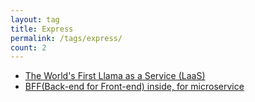 ```yaml
---
layout: tag
title: Express
permalink: /tags/express/
count: 2
---
```


- [The World's First Llama as a Service (LaaS)](https://spencerlepine.github.io/blog/the-worlds-first-llama-as-a-service)
- [BFF(Back-end for Front-end) inside, for microservice](https://kination.github.io/posts/2019-10-17-about-how-bff-works/)
